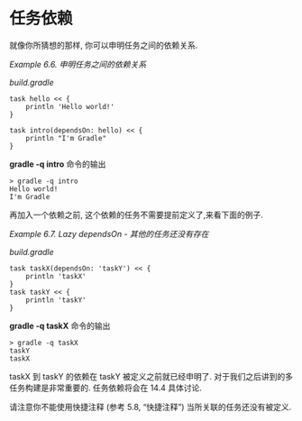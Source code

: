 # 任务依赖

就像你所猜想的那样, 你可以申明任务之间的依赖关系.

*Example 6.6. 申明任务之间的依赖关系*

*build.gradle*

    task hello << {
        println 'Hello world!'
    }

    task intro(dependsOn: hello) << {
        println "I'm Gradle"
    }

**gradle -q intro** 命令的输出

    > gradle -q intro
    Hello world!
    I'm Gradle

再加入一个依赖之前, 这个依赖的任务不需要提前定义了,来看下面的例子.

*Example 6.7. Lazy dependsOn - 其他的任务还没有存在*

*build.gradle*

    task taskX(dependsOn: 'taskY') << {
        println 'taskX'
    }
    task taskY << {
        println 'taskY'
    }

**gradle -q taskX** 命令的输出

    > gradle -q taskX
    taskY
    taskX

 taskX 到 taskY 的依赖在 taskY 被定义之前就已经申明了. 对于我们之后讲到的多任务构建是非常重要的. 任务依赖将会在 14.4 具体讨论.

请注意你不能使用快捷注释 (参考 5.8, “快捷注释”) 当所关联的任务还没有被定义.

